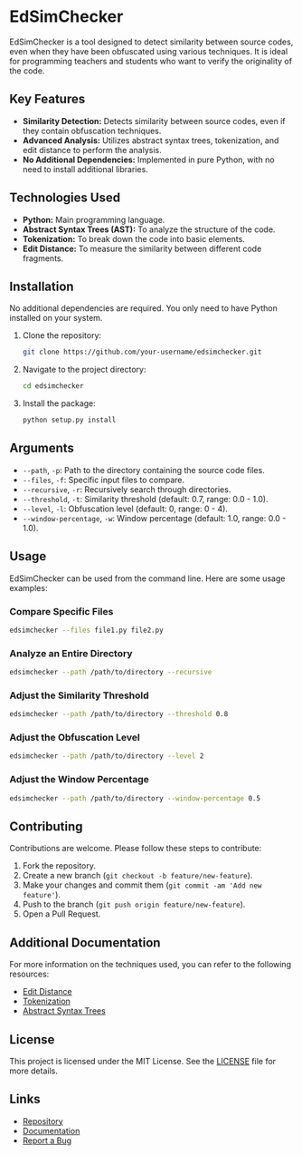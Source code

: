 # EdSimChecker

EdSimChecker is a tool designed to detect similarity between source codes, even when they have been obfuscated using various techniques. It is ideal for programming teachers and students who want to verify the originality of the code.

## Key Features

- **Similarity Detection:** Detects similarity between source codes, even if they contain obfuscation techniques.
- **Advanced Analysis:** Utilizes abstract syntax trees, tokenization, and edit distance to perform the analysis.
- **No Additional Dependencies:** Implemented in pure Python, with no need to install additional libraries.

## Technologies Used

- **Python:** Main programming language.
- **Abstract Syntax Trees (AST):** To analyze the structure of the code.
- **Tokenization:** To break down the code into basic elements.
- **Edit Distance:** To measure the similarity between different code fragments.

## Installation

No additional dependencies are required. You only need to have Python installed on your system.

1. Clone the repository:
    ```sh
    git clone https://github.com/your-username/edsimchecker.git
    ```
2. Navigate to the project directory:
    ```sh
    cd edsimchecker
    ```
3. Install the package:
    ```sh
    python setup.py install
    ```

## Arguments

- `--path`, `-p`: Path to the directory containing the source code files.
- `--files`, `-f`: Specific input files to compare.
- `--recursive`, `-r`: Recursively search through directories.
- `--threshold`, `-t`: Similarity threshold (default: 0.7, range: 0.0 - 1.0).
- `--level`, `-l`: Obfuscation level (default: 0, range: 0 - 4).
- `--window-percentage`, `-w`: Window percentage (default: 1.0, range: 0.0 - 1.0).

## Usage

EdSimChecker can be used from the command line. Here are some usage examples:

### Compare Specific Files
```sh
edsimchecker --files file1.py file2.py
```

### Analyze an Entire Directory
```sh
edsimchecker --path /path/to/directory --recursive
```

### Adjust the Similarity Threshold
```sh
edsimchecker --path /path/to/directory --threshold 0.8
```

### Adjust the Obfuscation Level
```sh
edsimchecker --path /path/to/directory --level 2
```

### Adjust the Window Percentage
```sh
edsimchecker --path /path/to/directory --window-percentage 0.5
```

## Contributing

Contributions are welcome. Please follow these steps to contribute:

1. Fork the repository.
2. Create a new branch (`git checkout -b feature/new-feature`).
3. Make your changes and commit them (`git commit -am 'Add new feature'`).
4. Push to the branch (`git push origin feature/new-feature`).
5. Open a Pull Request.

## Additional Documentation
For more information on the techniques used, you can refer to the following resources:

- [Edit Distance](https://en.wikipedia.org/wiki/Levenshtein_distance)
- [Tokenization](https://en.wikipedia.org/wiki/Tokenization)
- [Abstract Syntax Trees](https://en.wikipedia.org/wiki/Abstract_syntax_tree)

## License

This project is licensed under the MIT License. See the [LICENSE](LICENSE) file for more details.

## Links

- [Repository](https://github.com/EdsonEddy/edsimchecker)
- [Documentation](https://github.com/EdsonEddy/edsimchecker/wiki)
- [Report a Bug](https://github.com/EdsonEddy/edsimchecker/issues)